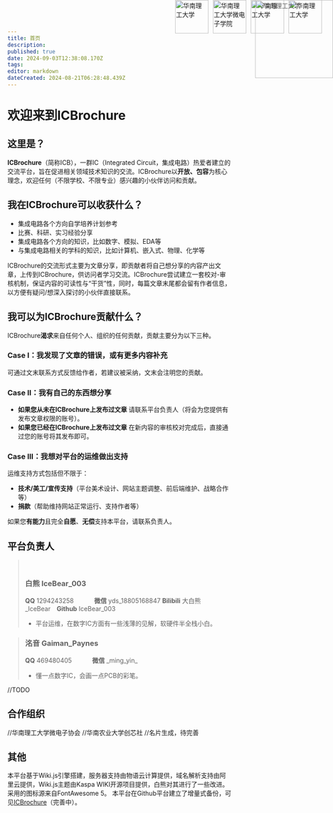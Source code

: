 ```yaml
---
title: 首页
description: 
published: true
date: 2024-09-03T12:38:08.170Z
tags: 
editor: markdown
dateCreated: 2024-08-21T06:28:48.439Z
---
```


# 欢迎来到ICBrochure
<div>
     <img src="https://s2.loli.net/2024/09/03/bMoke5j132DEctq.webp" alt="华南理工大学" style="position: absolute; top: 0; right: 280px; width: 75px; height: 75px;">
     <img src="https://s2.loli.net/2024/09/03/C7tJsLMqmPOyo4k.webp" alt="华南理工大学微电子学院" style="position: absolute; top: 0; right: 195px; width: 75px; height: 75px;">
  	 <img src="https://s2.loli.net/2024/09/03/C7tJsLMqmPOyo4k.webp https://s2.loli.net/2024/09/03/C7tJsLMqmPOyo4k.webp" alt="华南理工大学" style="position: absolute; top: 0; right: 110px; width: 75px; height: 75px;">
     <img src="https://s2.loli.net/2024/09/03/C7tJsLMqmPOyo4k.webp https://s2.loli.net/2024/09/03/C7tJsLMqmPOyo4k.webp" alt="华南理工大学" style="position: absolute; top: 0; right: 25px; width: 75px; height: 75px;">
</div>

## 这里是？
**ICBrochure**（简称ICB），一群IC（Integrated Circuit，集成电路）热爱者建立的交流平台，旨在促进相关领域技术知识的交流。ICBrochure以**开放、包容**为核心理念，欢迎任何（不限学校、不限专业）感兴趣的小伙伴访问和贡献。
## 我在ICBrochure可以收获什么？
- 集成电路各个方向自学培养计划参考
- 比赛、科研、实习经验分享
- 集成电路各个方向的知识，比如数字、模拟、EDA等
- 与集成电路相关的学科的知识，比如计算机、嵌入式、物理、化学等

ICBrochure的交流形式主要为文章分享，即贡献者将自己想分享的内容产出文章，上传到ICBrochure，供访问者学习交流。ICBrochure尝试建立一套校对-审核机制，保证内容的可读性与“干货”性，同时，每篇文章末尾都会留有作者信息，以方便有疑问/想深入探讨的小伙伴直接联系。
## 我可以为ICBrochure贡献什么？
ICBrochure**渴求**来自任何个人、组织的任何贡献，贡献主要分为以下三种。
### Case I：我发现了文章的错误，或有更多内容补充
可通过文末联系方式反馈给作者，若建议被采纳，文末会注明您的贡献。
### Case II：我有自己的东西想分享
- **如果您从未在ICBrochure上发布过文章**
请联系平台负责人（将会为您提供有发布文章权限的账号）。
- **如果您已经在ICBrochure上发布过文章**
在新内容的审核校对完成后，直接通过您的账号将其发布即可。
### Case III：我想对平台的运维做出支持
运维支持方式包括但不限于：
- **技术/美工/宣传支持**（平台美术设计、网站主题调整、前后端维护、战略合作等）
- **捐款**（帮助维持网站正常运行、支持作者等）

如果您**有能力**且完全**自愿**、**无偿**支持本平台，请联系负责人。
## 平台负责人
> <img src="https://s2.loli.net/2024/09/03/g7JEaowHsvymSYl.jpg     " alt="华南理工大学" style="position: absolute; top: 0; right: 0px; width: 175px; height: 175px;">
> <br>
> 
> ### 白熊 IceBear_003
> 
> **QQ** 1294243258 &emsp;&emsp;&emsp;**微信** yds_18805168847
> **Bilibili** 大白熊_IceBear&emsp;**Github** IceBear_003
> 
> - 平台运维，在数字IC方面有一些浅薄的见解，软硬件半全栈小白。

> <p> </p>
> 
> ### 洺音 Gaiman_Paynes
> 
> **QQ** 469480405 &emsp;&emsp;&emsp;**微信** \_ming_yin_
> 
> - 懂一点数字IC，会画一点PCB的彩笔。

//TODO
## 合作组织

//华南理工大学微电子协会
//华南农业大学创芯社
//名片生成，待完善

## 其他
本平台基于Wiki.js引擎搭建，服务器支持由物语云计算提供，域名解析支持由阿里云提供，Wiki.js主题由Kaspa WIKI开源项目提供，白熊对其进行了一些改进。采用的图标源来自FontAwesome 5。
本平台在Github平台建立了增量式备份，可见<a href="https://github.com/IceBear003/ICBrochure">ICBrochure</a>（完善中）。